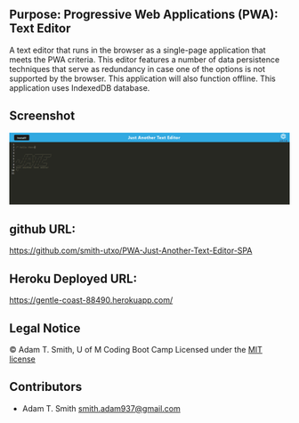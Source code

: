 ## Purpose: Progressive Web Applications (PWA): Text Editor

A text editor that runs in the browser as a single-page application that meets the PWA criteria. This editor features a number of data persistence techniques that serve as redundancy in case one of the options is not supported by the browser. This application will also function offline.
This application uses IndexedDB database. 


## Screenshot
![](public/screenshot.PNG)

## github URL: 
https://github.com/smith-utxo/PWA-Just-Another-Text-Editor-SPA

## Heroku Deployed URL: 
https://gentle-coast-88490.herokuapp.com/

## Legal Notice
 © Adam T. Smith, U of M Coding Boot Camp 
Licensed under the [MIT license](LICENSE)

## Contributors
- Adam T. Smith <smith.adam937@gmail.com>